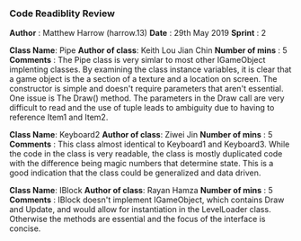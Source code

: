 ﻿
### Code Readiblity Review
**Author** : Matthew Harrow (harrow.13)
**Date**   : 29th May 2019
**Sprint** : 2


**Class Name**: Pipe
**Author of class**: Keith Lou Jian Chin
**Number of mins** : 5
**Comments** : The Pipe class is very simlar to most other IGameObject implenting classes.
			   By examining the class instance variables, it is clear that a game object
			   is the a section of a texture and a location on screen. The constructor is
			   simple and doesn't require parameters that aren't essential. One issue is 
			   The Draw() method. The parameters in the Draw call are very difficult to read
			   and the use of tuple leads to ambiguity due to having to reference Item1
			   and Item2.


**Class Name**:  Keyboard2
**Author of class**: Ziwei Jin
**Number of mins** : 5
**Comments** : This class almost identical to Keyboard1 and Keyboard3.
			   While the code in the class is very readable, the class is mostly duplicated code with
			   the difference being magic numbers that determine state. This is a good indication that 
			   the class could be generalized and data driven.


**Class Name**:  IBlock
**Author of class**: Rayan Hamza
**Number of mins** : 5
**Comments** : IBlock doesn't implement IGameObject, which contains Draw and Update, and would allow for instantiation in
			   the LevelLoader class. Otherwise the methods are essential and the focus of the interface
			   is concise. 